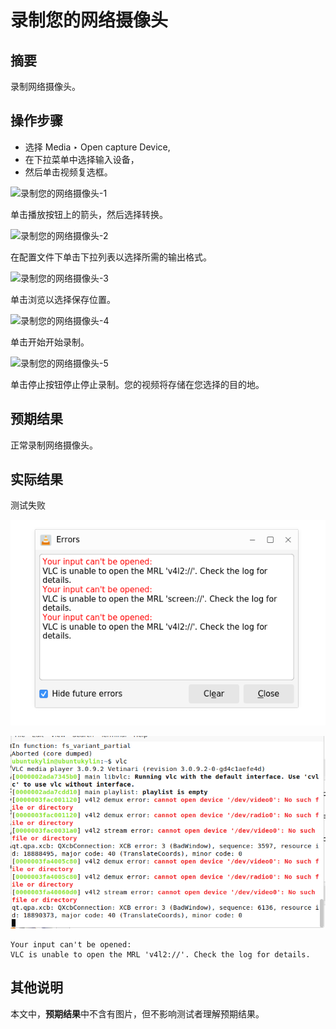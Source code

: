 # 录制您的网络摄像头

## 摘要

录制网络摄像头。

## 操作步骤

- 选择 Media ‣ Open capture Device,
- 在下拉菜单中选择输入设备，
- 然后单击视频复选框。

![录制您的网络摄像头-1](./img/录制您的网络摄像头-1.png)

单击播放按钮上的箭头，然后选择转换。

![录制您的网络摄像头-2](./img/录制您的网络摄像头-2.png)

在配置文件下单击下拉列表以选择所需的输出格式。

![录制您的网络摄像头-3](./img/录制您的网络摄像头-3.png)

单击浏览以选择保存位置。

![录制您的网络摄像头-4](./img/录制您的网络摄像头-4.png)

单击开始开始录制。

![录制您的网络摄像头-5](./img/录制您的网络摄像头-5.png)

单击停止按钮停止停止录制。您的视频将存储在您选择的目的地。

## 预期结果

正常录制网络摄像头。

## 实际结果

测试失败

![录制您的网络摄像头-6](./img/录制您的网络摄像头-6.png)

![录制您的网络摄像头-7](./img/录制您的网络摄像头-7.png)

```
Your input can't be opened:
VLC is unable to open the MRL 'v4l2://'. Check the log for details.
```

## 其他说明

本文中，**预期结果**中不含有图片，但不影响测试者理解预期结果。
